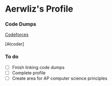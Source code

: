 <!---
- 👋 Hi, I’m @aerwliz
- 👀 I’m interested in ...
- 🌱 I’m currently learning ...
- 💞️ I’m looking to collaborate on ...
- 📫 How to reach me ...
--->
# Aerwliz's Profile
### Code Dumps
[Codeforces](https://github.com/aerwliz/My-Codeforces-Hub)

[Atcoder]
### To do
- [ ] Finish linking code dumps
- [ ] Complete profile
- [ ] Create area for AP computer science principles
<!---
aerwliz/aerwliz is a ✨ special ✨ repository because its `README.md` (this file) appears on your GitHub profile.
You can click the Preview link to take a look at your changes.
--->
